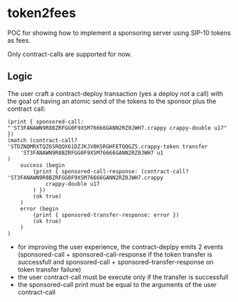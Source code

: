 # token2fees

POC for showing how to implement a sponsoring server using SIP-10 tokens as fees.

Only contract-calls are supported for now.

## Logic

The user craft a contract-deploy transaction (yes a deploy not a call) with the goal of having an atomic send of the tokens
to the sponsor plus the contract call:

```
(print { sponsored-call: "'ST3FANAWN9R8BZRFGG0F9XSM76666GANN2RZ0JWH7.crappy crappy-double u17" })
(match (contract-call? 'STDZNQMRXTQZ6SRQQX61DZJKJV0KSRGHFETQQGZ5.crappy-token transfer
    'ST3FANAWN9R8BZRFGG0F9XSM76666GANN2RZ0JWH7 u1
)
    success (begin
        (print { sponsored-call-response: (contract-call? 'ST3FANAWN9R8BZRFGG0F9XSM76666GANN2RZ0JWH7.crappy
            crappy-double u17
        ) })
        (ok true)
    )
    error (begin
        (print { sponsored-transfer-response: error })
        (ok true)
    )
)
```

* for improving the user experience, the contract-deplpy emits 2 events (sponsored-call + sponsored-call-response if the token transfer is successfull and sponsored-call + sponsored-transfer-response on token transfer failure)
* the user contract-call must be execute only if the transfer is successfull
* the sponsored-call print must be equal to the arguments of the user contract-call
